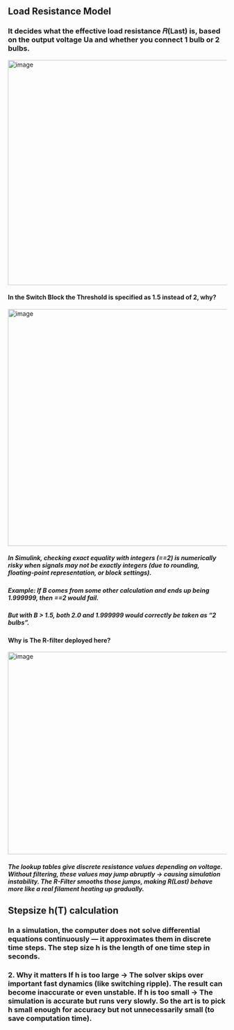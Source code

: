 
## Load Resistance Model
### It decides what the effective load resistance 𝑅(Last) is, based on the output voltage Ua and whether you connect 1 bulb or 2 bulbs.

<img width="1340" height="519" alt="image" src="https://github.com/user-attachments/assets/423d69dd-0e9e-497f-90a9-9829c7fff793" />


#### In the Switch Block the Threshold is specified as 1.5 instead of 2, why? 

<img width="1244" height="546" alt="image" src="https://github.com/user-attachments/assets/14ff6dc9-7078-48d9-8a39-ac90bf580ad6" />

##### In Simulink, checking exact equality with integers (==2) is numerically risky when signals may not be exactly integers (due to rounding, floating-point representation, or block settings).
##### Example: If B comes from some other calculation and ends up being 1.999999, then ==2 would fail.
##### But with B > 1.5, both 2.0 and 1.999999 would correctly be taken as “2 bulbs”.

#### Why is The R-filter deployed here?

<img width="1213" height="467" alt="image" src="https://github.com/user-attachments/assets/c43b2893-afdb-4bd3-bd1b-843118a67ca3" />

##### The lookup tables give discrete resistance values depending on voltage. Without filtering, these values may jump abruptly → causing simulation instability. The R-Filter smooths those jumps, making R(Last) behave more like a real filament heating up gradually.

## Stepsize h(T) calculation 
### In a simulation, the computer does not solve differential equations continuously — it approximates them in discrete time steps. The step size h is the length of one time step in seconds.
### 2. Why it matters If h is too large → The solver skips over important fast dynamics (like switching ripple). The result can become inaccurate or even unstable. If h is too small → The simulation is accurate but runs very slowly. So the art is to pick h small enough for accuracy but not unnecessarily small (to save computation time).
